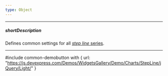 ```yaml
---
type: Object
---
```

---
##### shortDescription
Defines common settings for all [*step line* series](/api-reference/20%20Data%20Visualization%20Widgets/dxChart/5%20Series%20Types/StepLineSeries '/Documentation/ApiReference/Data_Visualization_Widgets/dxChart/Series_Types/StepLineSeries/').

---
#include common-demobutton with {
    url: "https://js.devexpress.com/Demos/WidgetsGallery/Demo/Charts/StepLine/jQuery/Light/"
}